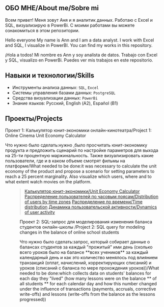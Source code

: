 ## ОБО МНЕ/About me/Sobre mi

Всем привет! Меня зовут Аня и я аналитик данных. Работаю с Excel и SQL, визуализирую в PowerBi. С моими работами вы можете ознакомиться в этом репозитории.

Hello everyone My name is Ann and I am a data analyst. I work with Excel and SQL, I visualize in PowerBI. You can find my works in this repository.

¡Hola a todos! Mi nombre es Ann y soy analista de datos. Trabajo con Excel y SQL, visualizo en PowerBi. Puedes ver mis trabajos en este repositorio.

## Навыки и технологии/Skills
- Инструменты анализа данных: ``SQL``, ``Excel``
- Системы управления базами данных: ``PostgreSQL``
- Средства визуализации данных: ``PowerBi``
- Знание языков: Русский, English (А2), Español (В1)

## Проекты/Projects
<p> Проект 1: Калькулятор юнит-экономики онлайн-кинотеатра/Project 1: Online Cinema Unit Economy Calculator</p>
<p>Что нужно было сделать:нужно ,было просчитать юнит-экономику продукта и предложить сценарий по настройке параметров для выхода на 25-ти процентную маржинальность. Также визуализировать какие пользователи, где и в каком объеме смотрят фильмы на платформе/What needed to be done:it was necessary to calculate the unit economy of the product and propose a scenario for setting parameters to reach a 25 percent marginality. Also visualize which users, where and to what extent watch movies on the platform.<p>
<ol>

> <a href="unit economy calculator.jpg">Калькулятор юнит-экономики/Unit Economy Calculator</a>
> <a href="visualization1.jpg">Распределение пользователей по часовым поясам/Distribution of users by time zones</a>
> <a href="visualization2.jpg">Распределение по времени/Time distribution</a>
> <a href="visualization3.jpg">Динамика пользовательской активности/Dynamics of user activity</a>
<ol>

  
<p> Проект 2: SQL-запрос для моделирования изменения баланса студентов онлайн-школы /Project 2: SQL query for modeling changes in the balance of online school students</p>
<p>Что нужно было сделать:запрос, который собирает данные о балансах студентов за каждый "прожитый" ими день (сколько всего уроков было на балансе **всех учеников** за каждый календарный день и как это количество менялось под влиянием транзакций (оплат, начислений, корректирующих списаний) и уроков (списаний с баланса по мере прохождения уроков))/What needed to be done:which collects data on students' balances for each day they "lived" (how many lessons were on the balance ** of all students ** for each calendar day and how this number changed under the influence of transactions (payments, accruals, corrective write-offs) and lessons (write-offs from the balance as the lessons progressed))<p>
<ol>
